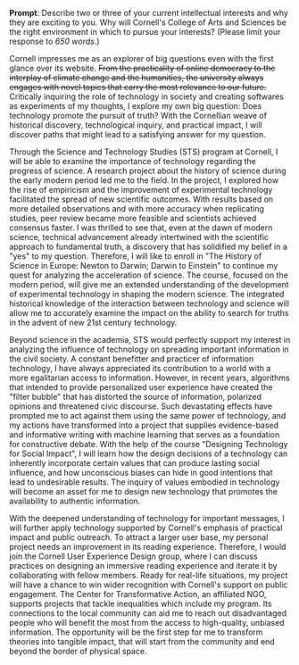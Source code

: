 __Prompt__: Describe two or three of your current intellectual interests and why they are exciting to you. Why will Cornell's College of Arts and Sciences be the right environment in which to pursue your interests? (Please limit your response to _650 words_.)

Cornell impresses me as an explorer of big questions even with the first glance over its website. ~~From the practicality of online democracy to the interplay of climate change and the humanities, the university always engages with novel topics that carry the most relevance to our future.~~ Critically inquiring the role of technology in society and creating softwares as experiments of my thoughts, I explore my own big question: Does technology promote the pursuit of truth? With the Cornellian weave of historical discovery, technological inquiry, and practical impact, I will discover paths that might lead to a satisfying answer for my question.

Through the Science and Technology Studies (STS) program at Cornell, I will be able to examine the importance of technology regarding the progress of science. A research project about the history of science during the early modern period led me to the field. In the project, I explored how the rise of empiricism and the improvement of experimental technology facilitated the spread of new scientific outcomes. With results based on more detailed observations and with more accuracy when replicating studies, peer review became more feasible and scientists achieved consensus faster. I was thrilled to see that, even at the dawn of modern science, technical advancement already intertwined with the scientific approach to fundamental truth, a discovery that has solidified my belief in a "yes" to my question. Therefore, I will like to enroll in "The History of Science in Europe: Newton to Darwin; Darwin to Einstein" to continue my quest for analyzing the acceleration of science. The course, focused on the modern period, will give me an extended understanding of the development of experimental technology in shaping the modern science. The integrated historical knowledge of the interaction between technology and science will allow me to accurately examine the impact on the ability to search for truths in the advent of new 21st century technology.

Beyond science in the academia, STS would perfectly support my interest in analyzing the influence of technology on spreading important information in the civil society. A constant benefitter and practicer of information technology, I have always appreciated its contribution to a world with a more egalitarian access to information. However, in recent years, algorithms that intended to provide personalized user experience have created the "filter bubble" that has distorted the source of information, polarized opinions and threatened civic discourse. Such devastating effects have prompted me to act against them using the same power of technology, and my actions have transformed into a project that supplies evidence-based and informative writing with machine learning that serves as a foundation for constructive debate. With the help of  the course "Designing Technology for Social Impact", I will learn how the design decisions of a technology can inherently incorporate certain values that can produce lasting social influence, and how unconscious biases can hide in good intentions that lead to undesirable results. The inquiry of values embodied in technology will become an asset for me to design new technology that promotes the availability to authentic information.

With the deepened understanding of technology for important messages, I will further apply technology supported by Cornell's emphasis of practical impact and public outreach. To attract a larger user base, my personal project needs an improvement in its reading experience. Therefore, I would join the Cornell User Experience Design group, where I can discuss practices on designing an immersive reading experience and iterate it by collaborating with fellow members. Ready for real-life situations, my project will have a chance to win wider recognition with Cornell's support on public engagement. The Center for Transformative Action, an affiliated NGO, supports projects that tackle inequalities which include my program. Its connections to the local community can aid me to reach out disadvantaged people who will benefit the most from the access to high-quality, unbiased information. The opportunity will be the first step for me to transform theories into tangible impact, that will start from the community and end beyond the border of physical space.